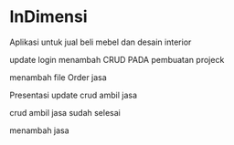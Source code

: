 # InDimensi
Aplikasi untuk jual beli mebel dan desain interior



update login
 menambah CRUD PADA pembuatan projeck
 
 menambah file Order jasa
 
 Presentasi
update crud ambil jasa

crud ambil jasa sudah selesai

menambah jasa
